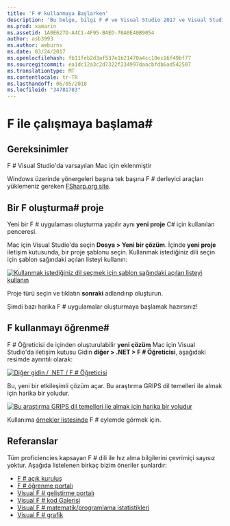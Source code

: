 ```yaml
---
title: 'F # kullanmaya Başlarken'
description: 'Bu belge, bilgi F # ve Visual Studio 2017 ve Visual Studio Mac için Xamarin uygulamaları oluşturmak için kullanmak üzere açıklar'
ms.prod: xamarin
ms.assetid: 1A0E627D-A4C1-4F95-BAED-76A0E40B9054
author: asb3993
ms.author: amburns
ms.date: 03/24/2017
ms.openlocfilehash: fb11feb2d3af537e1b21470a4cc10ec16f49bf77
ms.sourcegitcommit: ea1dc12a3c2d7322f234997daacbfdb6ad542507
ms.translationtype: MT
ms.contentlocale: tr-TR
ms.lasthandoff: 06/05/2018
ms.locfileid: "34781783"
---
```

# <a name="getting-started-with-f35"></a>F ile çalışmaya başlama&#35;

## <a name="requirements"></a>Gereksinimler

F # Visual Studio'da varsayılan Mac için eklenmiştir

Windows üzerinde yönergeleri başına tek başına F # derleyici araçları yüklemeniz gereken [FSharp.org site](http://fsharp.org/use/windows/).

## <a name="creating-an-f35-project"></a>Bir F oluşturma&#35; proje

Yeni bir F # uygulaması oluşturma yapılır aynı **yeni proje** C# için kullanılan penceresi.

Mac için Visual Studio'da seçin **Dosya > Yeni bir çözüm**. İçinde **yeni proje** iletişim kutusunda, bir proje şablonu seçin. Kullanmak istediğiniz dili seçin için şablon sağındaki açılan listeyi kullanın:

 [![](overview-images/choosefsharp.png "Kullanmak istediğiniz dil seçmek için şablon sağındaki açılan listeyi kullanın")](overview-images/choosefsharp.png#lightbox)

Proje türü seçin ve tıklatın **sonraki** adlandırıp oluşturun.


Şimdi bazı harika F # uygulamalar oluşturmaya başlamak hazırsınız!

## <a name="learning-to-use-f35"></a>F kullanmayı öğrenme&#35;

F # Öğreticisi de içinden oluşturulabilir **yeni çözüm** Mac için Visual Studio'da iletişim kutusu Gidin **diğer > .NET > F # Öğreticisi**, aşağıdaki resimde ayrıntılı olarak:

 [![](overview-images/fsharptutorial.png "Diğer gidin / .NET / F # Öğreticisi")](overview-images/fsharptutorial.png#lightbox)

Bu, yeni bir etkileşimli çözüm açar. Bu araştırma GRIPS dil temelleri ile almak için harika bir yoludur.

 [![](overview-images/newtutorial-sml.png "Bu araştırma GRIPS dil temelleri ile almak için harika bir yoludur")](overview-images/newtutorial.png#lightbox)

Kullanıma [örnekler listesinde](~/cross-platform/platform/fsharp/samples.md) F # eylemde görmek için.

## <a name="references"></a>Referanslar

Tüm proficiencies kapsayan F # dili ile hız alma bilgilerini çevrimiçi sayısız yoktur. Aşağıda listelenen birkaç bizim öneriler şunlardır:

-  [F # açık kuruluş](http://fsharp.org)
-  [F # öğrenme portalı](http://tryfsharp.org)
-  [Visual F # geliştirme portalı](http://go.microsoft.com/fwlink/?LinkID=234174)
-  [Visual F # kod Galerisi](http://go.microsoft.com/fwlink/?LinkID=124614)
-  [Visual F # matematik/programlama istatistikleri](http://go.microsoft.com/fwlink/?LinkId=235173)
-  [Visual F # grafik](http://go.microsoft.com/fwlink/?LinkId=235176)


